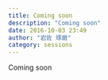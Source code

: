 ```yaml
---
title: Coming soon
description: "Coming soon"
date: 2016-10-03 23:49
author: "岩佐 琢磨"
category: sessions
---
```

Coming soon
